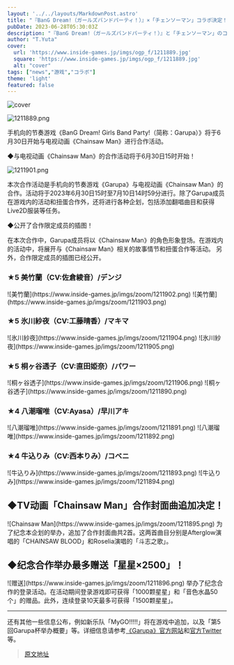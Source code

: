 ```yaml
---
layout: '../../layouts/MarkdownPost.astro'
title: "『BanG Dream!（ガールズバンドパーティ！）』×「チェンソーマン」コラボ決定！「デンジ」や「マキマ」などイメージしたガルパメンバーの限定イラストは必見"
pubDate: 2023-06-28T05:30:03Z
description: "『BanG Dream!（ガールズバンドパーティ！）』と「チェンソーマン」のコラボが決定しました。ガルパメンバーが「デンジ」や「マキマ」などのキャラクターになった限定イラストが公開されています。詳細はリンク先でご確認ください。"
author: "T.Yuta"
cover:
  url: 'https://www.inside-games.jp/imgs/ogp_f/1211889.jpg'
  square: 'https://www.inside-games.jp/imgs/ogp_f/1211889.jpg'
  alt: "cover"
tags: ["news","游戏","コラボ"]
theme: 'light'
featured: false
---
```


![cover](https://www.inside-games.jp/imgs/ogp_f/1211889.jpg)

![1211889.png](https://www.inside-games.jp/imgs/zoom/1211889.png)

手机向的节奏游戏《BanG Dream! Girls Band Party!（简称：Garupa）》将于6月30日开始与电视动画《Chainsaw Man》进行合作活动。

◆与电视动画《Chainsaw Man》的合作活动将于6月30日15时开始！

![1211901.png](https://www.inside-games.jp/imgs/zoom/1211901.png)

本次合作活动是手机向的节奏游戏《Garupa》与电视动画《Chainsaw Man》的合作。活动将于2023年6月30日15时至7月10日14时59分进行。除了Garupa成员在游戏内的活动和扭蛋合作外，还将进行各种企划，包括添加翻唱曲目和获得Live2D服装等任务。

◆公开了合作限定成员的插图！

在本次合作中，Garupa成员将以《Chainsaw Man》的角色形象登场。在游戏内的活动中，将展开与《Chainsaw Man》相关的故事情节和扭蛋合作等活动。
另外，合作限定成员的插图已经公开。</p>

<h3>★5 美竹蘭（CV:佐倉綾音）/デンジ</h3>
![美竹蘭](https://www.inside-games.jp/imgs/zoom/1211902.png)
![美竹蘭](https://www.inside-games.jp/imgs/zoom/1211903.png)

<h3>★5 氷川紗夜（CV:工藤晴香）/マキマ</h3>
![氷川紗夜](https://www.inside-games.jp/imgs/zoom/1211904.png)
![氷川紗夜](https://www.inside-games.jp/imgs/zoom/1211905.png)

<h3>★5 桐ヶ谷透子（CV:直田姫奈）/パワー</h3>
![桐ヶ谷透子](https://www.inside-games.jp/imgs/zoom/1211906.png)
![桐ヶ谷透子](https://www.inside-games.jp/imgs/zoom/1211890.png)

<h3>★4 八潮瑠唯（CV:Ayasa）/早川アキ</h3>
![八潮瑠唯](https://www.inside-games.jp/imgs/zoom/1211891.png)
![八潮瑠唯](https://www.inside-games.jp/imgs/zoom/1211892.png)

<h3>★4 牛込りみ（CV:西本りみ）/コベニ</h3>
![牛込りみ](https://www.inside-games.jp/imgs/zoom/1211893.png)
![牛込りみ](https://www.inside-games.jp/imgs/zoom/1211894.png)

<h2>◆TV动画「Chainsaw Man」合作封面曲追加决定！</h2>
![Chainsaw Man](https://www.inside-games.jp/imgs/zoom/1211895.png)
为了纪念本企划的举办，追加了合作封面曲共2首。这两首曲目分别是Afterglow演唱的「CHAINSAW BLOOD」和Roselia演唱的「斗志之歌」。

<h2>◆纪念合作举办<b>最多赠送「星星×2500」！</b></h2>
![赠送](https://www.inside-games.jp/imgs/zoom/1211896.png)
举办了纪念合作的登录活动。在活动期间登录游戏即可获得「1000颗星星」和「音色水晶50个」的赠品。此外，连续登录10天最多可获得「1500颗星星」。

<hr>

还有其他一些信息公布，例如新乐队「MyGO!!!!!」将在游戏中追加，以及「第5回Garupa杯举办概要」等。详细信息请参考<a target="_blank" rel="noopener noreferrer nofollow" href="https://bang-dream.bushimo.jp/news/20230627/post-312-2">《Garupa》官方网站</a>和<a target="_blank" rel="noopener noreferrer nofollow" href="https://twitter.com/bang_dream_gbp">官方Twitter</a>等。

>[原文地址](https://www.inside-games.jp/article/2023/06/28/146864.html)  